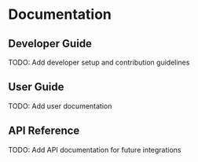 # Documentation

## Developer Guide
TODO: Add developer setup and contribution guidelines

## User Guide
TODO: Add user documentation

## API Reference
TODO: Add API documentation for future integrations
